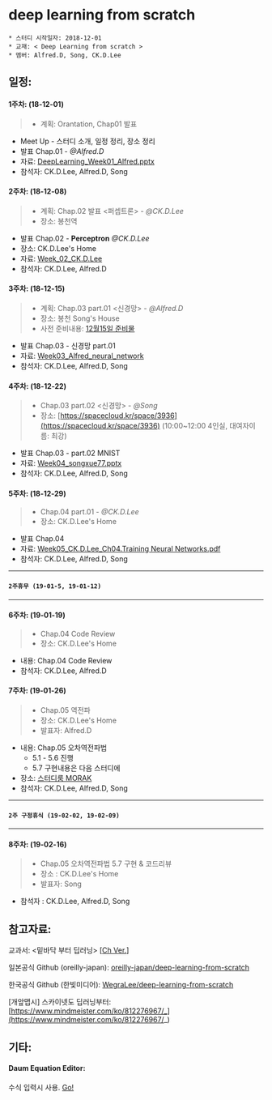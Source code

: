 # deep learning from scratch
	* 스터디 시작일자: 2018-12-01
	* 교재: < Deep Learning from scratch >
	* 멤버: Alfred.D, Song, CK.D.Lee 
	
## 일정:

#### 1주차:  (18-12-01)
> - 계획: Orantation, Chap01 발표

- Meet Up - 스터디 소개, 일정 정리, 장소 정리
- 발표 Chap.01  - *@Alfred.D*
- 자료: [DeepLearning_Week01_Alfred.pptx](/presentation/DeepLearning_Week01_Alfred.pptx)
- 참석자: CK.D.Lee, Alfred.D, Song

#### 2주차: (18-12-08)
> - 계획: Chap.02 발표 <퍼셉트론> - *@CK.D.Lee*
> - 장소: 봉천역 

- 발표 Chap.02 - **Perceptron** *@CK.D.Lee*
- 장소: CK.D.Lee's Home
- 자료: [Week_02_CK.D.Lee](/presentation/Week_02_CK.D.Lee_Perceptron%20Algorithm.pdf)
- 참석자: CK.D.Lee, Alfred.D

#### 3주차: (18-12-15)
> - 계획: Chap.03 part.01 <신경망> - *@Alfred.D*
> - 장소: 봉천 Song's House
> - 사전 준비내용: [12월15일 준비물](/boards/12-15_homework.md)

- 발표 Chap.03 - 신경망 part.01
- 자료: [Week03_Alfred_neural_network](/presentations/Week03_Alfred_neural_network.pptx)
- 참석자: CK.D.Lee, Alfred.D, Song

#### 4주차: (18-12-22)
> - Chap.03 part.02 <신경망> - *@Song*
> - 장소: [https://spacecloud.kr/space/3936](https://spacecloud.kr/space/3936) (10:00~12:00 4인실, 대여자이름: 최강) 

- 발표 Chap.03 - part.02 MNIST
- 자료: [Week04_songxue77.pptx](/presentations/Week04_songxue77.pptx)
- 참석자: CK.D.Lee, Alfred.D, Song

#### 5주차: (18-12-29)
> - Chap.04 part.01 - *@CK.D.Lee*
> - 장소: CK.D.Lee's Home

- 발표 Chap.04 
- 자료: [Week05_CK.D.Lee_Ch04.Training Neural Networks.pdf](/presentations/Week05_CK.D.Lee_Ch04_Training_Neural_Networks)
- 참석자: CK.D.Lee, Alfred.D, Song

---
#### `2주휴무 (19-01-5, 19-01-12)`
---

#### 6주차: (19-01-19)
> - Chap.04 Code Review
> - 장소: CK.D.Lee's Home

- 내용: Chap.04 Code Review
- 참석자: CK.D.Lee, Alfred.D

#### 7주차: (19-01-26)
> - Chap.05 역전파
> - 장소: CK.D.Lee's Home
> - 발표자: Alfred.D

- 내용: Chap.05 오차역전파법
	- 5.1 - 5.6 진행
	- 5.7 구현내용은 다음 스터디에
- 장소: [스터디룸 MORAK](https://spacecloud.kr/space/15621?b=b)
- 참석자: CK.D.Lee, Alfred.D, Song

---
#### `2주 구정휴식 (19-02-02, 19-02-09)`
---

#### 8주차: (19-02-16)
> - Chap.05 오차역전파법 5.7 구현 & 코드리뷰
> - 장소 : CK.D.Lee's Home
> - 발표자: Song
- 참석자 : CK.D.Lee, Alfred.D, Song



## 참고자료:

교과서: <밑바닥 부터 딥러닝> [[Ch Ver.](/files/book_from_scratch_.pdf)]

일본공식 Github (oreilly-japan): [oreilly-japan/deep-learning-from-scratch](https://github.com/oreilly-japan/deep-learning-from-scratch)

한국공식 Github (한빛미디어): [WegraLee/deep-learning-from-scratch](https://github.com/WegraLee/deep-learning-from-scratch)

[개앞맵시] 스카이넷도 딥러닝부터: [https://www.mindmeister.com/ko/812276967/_](https://www.mindmeister.com/ko/812276967/_)

## 기타: 
#### Daum Equation Editor:

수식 입력시 사용. [Go!](http://s1.daumcdn.net/editor/fp/service_nc/pencil/Pencil_chromestore.html)

